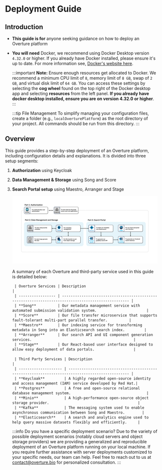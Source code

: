 # Deployment Guide

## Introduction

- **This guide is for** anyone seeking guidance on how to deploy an Overture platform

- **You will need** Docker, we recommend using Docker Desktop version `4.32.0` or higher. If you already have Docker installed, please ensure it's up to date. For more information see, [Docker's website here](https://www.docker.com/products/docker-desktop/).

    :::important
    **Note:** Ensure enough resources get allocated to Docker. We recommend a minimum CPU limit of `8`, memory limit of `8 GB`, swap of `2 GB`, and virtual disk limit of `64 GB`. You can access these settings by selecting the **cog wheel** found on the top right of the Docker desktop app and selecting **resources** from the left panel. **If you already have docker desktop installed, ensure you are on version 4.32.0 or higher**.
    :::

    :::tip File Management
    To simplify managing your configuration files, create a folder (e.g., `localOverturePlatform`) as the root directory of your project. All commands should be run from this directory.
    :::

## Overview

This guide provides a step-by-step deployment of an Overture platform, including configuration details and explanations. It is divided into three setup segments:

1. **Authorization** using Keycloak

2. **Data Management & Storage** using Song and Score

3. **Search Portal setup** using Maestro, Arranger and Stage

    ![Portal Overview](./assets/guideOverview.webp 'Guide Overview')

    A summary of each Overture and third-party service used in this guide is detailed below:

        | Overture Services | Description                                                                                        |
        | ----------------- | -------------------------------------------------------------------------------------------------- |
        | **Song**          | Our metadata management service with automated submission validation system.                       |
        | **Score**         | Our file transfer microservice that supports fault-tolerant multi-part parallel transfer.          |
        | **Maestro**       | Our indexing service for transforming metadata in Song into an Elasticsearch search index.         |
        | **Arranger**      | Our search API and UI component generation services.                                               |
        | **Stage**         | Our React-based user interface designed to allow easy deployment of data portals.                  |

        | Third Party Services | Description                                                                                     |
        | -------------------- | ----------------------------------------------------------------------------------------------- |
        | **Keycloak**         | A highly regarded open-source identity and access management (IAM) service developed by Red Hat.|
        | **Postgres**         | A free and open-source relational database management system.                                   |
        | **Minio**            | A high-performance open-source object storage provider.                                         |
        | **Kafka**            | The messaging system used to enable asynchronous communication between Song and Maestro.        |
        | **Elasticsearch**    | A search and analytics engine used to help query massive datasets flexibly and efficiently.     |

    :::info Do you have a specific deployment scenario?
    Due to the variety of possible deployment scenarios (notably cloud servers and object storage providers) we are providing a generalized and reproducible deployment of an Overture platform running on your local machine. If you require further assistance with server deployments customized to your specific needs, our team can help. Feel free to reach out to us at contact@overture.bio for personalized consultation.
    :::


